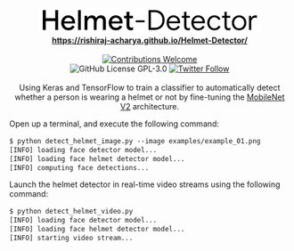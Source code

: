 <p align="center">
<img alt="Helmet Detector title image" src="https://raw.githubusercontent.com/rishiraj-acharya/Helmet-Detector/master/logo.png" /> 
<br/><b><a href="https://rishiraj-acharya.github.io/Helmet-Detector/">https://rishiraj-acharya.github.io/Helmet-Detector/</a></b><br/><br/><a href="#contributing"><img alt="Contributions Welcome" src="https://img.shields.io/badge/contributions-welcome-brightgreen?style=for-the-badge&labelColor=black&logo=github"></a> <br/><img alt="GitHub License GPL-3.0" src="https://img.shields.io/github/license/rishiraj-acharya/Helmet-Detector?style=for-the-badge&labelColor=black&logo=github"> <a href="https://twitter.com/RishirajAcharya"><img alt="Twitter Follow" src="https://img.shields.io/twitter/follow/RishirajAcharya?style=for-the-badge&color=09f&labelColor=black&logo=twitter&label=@RishirajAcharya"></a><br/><br/>Using Keras and TensorFlow to train a classifier to automatically detect whether a person is wearing a helmet or not by fine-tuning the <a href="https://arxiv.org/abs/1801.04381">MobileNet V2</a> architecture.

</p>

Open up a terminal, and execute the following command:

```
$ python detect_helmet_image.py --image examples/example_01.png
[INFO] loading face detector model...
[INFO] loading face helmet detector model...
[INFO] computing face detections...
```

Launch the helmet detector in real-time video streams using the following command:

```
$ python detect_helmet_video.py
[INFO] loading face detector model...
[INFO] loading face helmet detector model...
[INFO] starting video stream...
```
